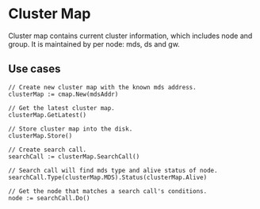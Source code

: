 # Cluster Map

Cluster map contains current cluster information, which includes node and group.
It is maintained by per node: mds, ds and gw.

## Use cases

```
// Create new cluster map with the known mds address.
clusterMap := cmap.New(mdsAddr)

// Get the latest cluster map.
clusterMap.GetLatest()

// Store cluster map into the disk.
clusterMap.Store()

// Create search call.
searchCall := clusterMap.SearchCall()

// Search call will find mds type and alive status of node.
searchCall.Type(clusterMap.MDS).Status(clusterMap.Alive)

// Get the node that matches a search call's conditions.
node := searchCall.Do()
```
